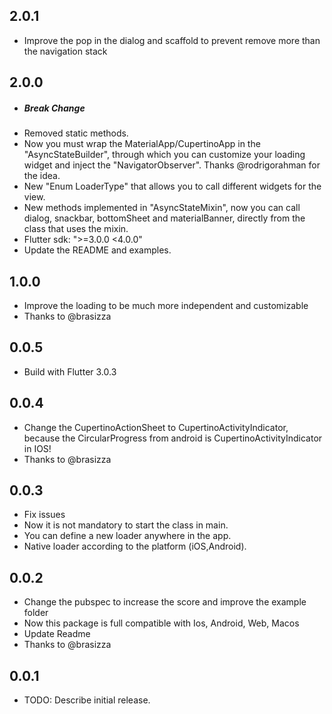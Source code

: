 ## 2.0.1
- Improve the pop in the dialog and scaffold to prevent remove more than the navigation stack

## 2.0.0

- ##### Break Change
- Removed static methods.
- Now you must wrap the MaterialApp/CupertinoApp in the "AsyncStateBuilder", through which you can customize your loading widget and inject the "NavigatorObserver". Thanks @rodrigorahman for the idea.
- New "Enum LoaderType" that allows you to call different widgets for the view.
- New methods implemented in "AsyncStateMixin", now you can call dialog, snackbar, bottomSheet and materialBanner, directly from the class that uses the mixin.
- Flutter sdk: ">=3.0.0 <4.0.0"
- Update the README and examples.

## 1.0.0

- Improve the loading to be much more independent and customizable
- Thanks to @brasizza

## 0.0.5

- Build with Flutter 3.0.3

## 0.0.4

- Change the CupertinoActionSheet to CupertinoActivityIndicator, because the CircularProgress from android is CupertinoActivityIndicator in IOS!
- Thanks to @brasizza

## 0.0.3

- Fix issues
- Now it is not mandatory to start the class in main.
- You can define a new loader anywhere in the app.
- Native loader according to the platform (iOS,Android).

## 0.0.2

- Change the pubspec to increase the score and improve the example folder
- Now this package is full compatible with Ios, Android, Web, Macos
- Update Readme
- Thanks to @brasizza

## 0.0.1

- TODO: Describe initial release.
